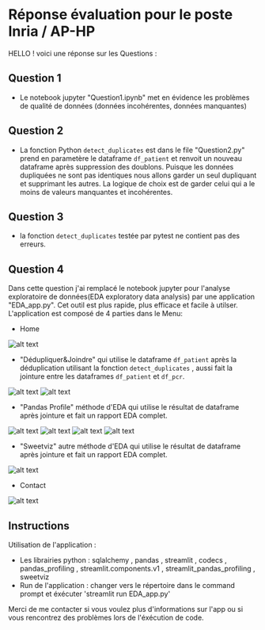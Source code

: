 # Réponse évaluation pour le poste Inria / AP-HP

HELLO ! voici une réponse sur les Questions :

## Question 1 

- Le notebook jupyter "Question1.ipynb" met en évidence les problèmes
de qualité de données (données incohérentes, données manquantes)


## Question 2

- La fonction Python `detect_duplicates` est dans le file "Question2.py" prend en parametère le dataframe `df_patient` et renvoit un nouveau dataframe après suppression des doublons. 
Puisque les données dupliquées ne sont pas identiques nous allons garder un seul dupliquant et supprimant les autres.
La logique de choix est de garder celui qui a le moins de valeurs manquantes et incohérentes.

## Question 3

- la fonction `detect_duplicates` testée par pytest ne contient pas des erreurs.

## Question 4

Dans cette question j'ai remplacé le notebook jupyter pour l'analyse exploratoire de données(EDA exploratory data analysis) par une application "EDA_app.py". Cet outil est plus rapide, plus efficace et facile à utilser.
L'application est composé de 4 parties dans le Menu:
* Home

![alt text](https://github.com/ahmedbkds/response-inria-aphp-assignement/blob/master/images/Home.jpg)

* "Dédupliquer&Joindre" qui utilise le dataframe `df_patient` après la déduplication utilisant la fonction `detect_duplicates` , aussi fait la jointure entre les dataframes `df_patient` et `df_pcr`.

![alt text](https://github.com/ahmedbkds/response-inria-aphp-assignement/blob/master/images/Dédupliquer.jpg)
![alt text](https://github.com/ahmedbkds/response-inria-aphp-assignement/blob/master/images/joindre.jpg)

* "Pandas Profile" méthode d'EDA qui utilise le résultat de dataframe après jointure et fait un rapport EDA complet.

![alt text](https://github.com/ahmedbkds/response-inria-aphp-assignement/blob/master/images/pandasprofile1.jpg)
![alt text](https://github.com/ahmedbkds/response-inria-aphp-assignement/blob/master/images/pandasprofile2.jpg)
![alt text](https://github.com/ahmedbkds/response-inria-aphp-assignement/blob/master/images/states.jpg)
![alt text](https://github.com/ahmedbkds/response-inria-aphp-assignement/blob/master/images/histogramme_age.jpg)

* "Sweetviz" autre méthode d'EDA qui utilise le résultat de dataframe après jointure et fait un rapport EDA complet.

![alt text](https://github.com/ahmedbkds/response-inria-aphp-assignement/blob/master/images/sweetviz.jpg)

* Contact

![alt text](https://github.com/ahmedbkds/response-inria-aphp-assignement/blob/master/images/Contact.jpg)


## Instructions

Utilisation de l'application : 
* Les librairies python : sqlalchemy , pandas , streamlit , codecs , pandas_profiling , streamlit.components.v1 , streamlit_pandas_profiling , sweetviz
* Run de l'application : changer vers le répertoire dans le command prompt et éxécuter 'streamlit run EDA_app.py'

Merci de me contacter si vous voulez plus d'informations sur l'app ou si vous rencontrez des problèmes lors de l'éxécution de code.


